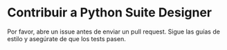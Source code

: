 # Contribuir a Python Suite Designer

Por favor, abre un issue antes de enviar un pull request. Sigue las guías de estilo y asegúrate de que los tests pasen.
